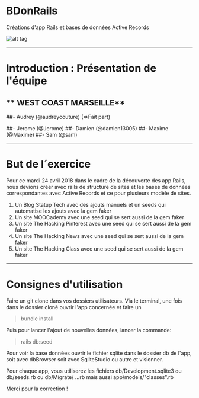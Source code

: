 # BDonRails
Créations d'app Rails et bases de données Active Records



![alt tag](images/img-marseille-3.png)

-------------

# Introduction : Présentation de l'équipe

## ** WEST COAST MARSEILLE**
##- Audrey (@audreycouture)  (=>Fait part)

##- Jerome (@Jerome)
##- Damien (@damien13005)
##- Maxime (@Maxime)
##- Sam 	(@sam)

-------------

# But de l´exercice

Pour ce mardi 24 avril 2018 dans le cadre de la découverte des app Rails, nous devions créer avec rails de structure de sites et les bases de données correspondantes avec Active Records et ce pour plusieurs modèle de sites.
1. Un Blog Statup Tech avec des ajouts manuels et un seeds qui automatise les ajouts avec la gem faker
2. Un site MOOCademy avec une seed qui se sert aussi de la gem faker 
3. Un site The Hacking Pinterest avec une seed qui se sert aussi de la gem faker 
4. Un site The Hacking News avec une seed qui se sert aussi de la gem faker 
5. Un site The Hacking Class avec une seed qui se sert aussi de la gem faker 


------------

# Consignes d'utilisation

Faire un git clone dans vos dossiers utilisateurs.
Via le terminal, une fois dans le dossier cloné ouvrir l'app concernée et faire un 
> bundle install

Puis pour lancer l'ajout de nouvelles données, lancer la commande: 
> rails db:seed 

Pour voir la base données ouvrir le fichier sqlite dans le dossier db de l'app, soit avec dbBrowser soit avec SqliteStudio ou autre et visionner.

Pour chaque app, vous utiliserez les fichiers db/Development.sqlite3 ou db/seeds.rb ou db/Migrate/ ...rb mais aussi app/models/"classes".rb



Merci pour la correction ! 
